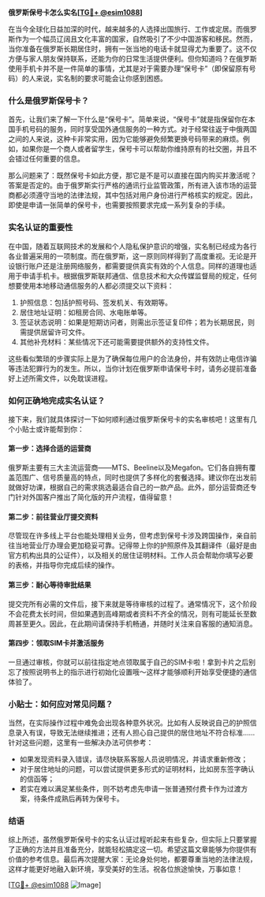 **俄罗斯保号卡怎么实名[[TG💪+ @esim1088](https://t.me/s/esim1088)]**

在当今全球化日益加深的时代，越来越多的人选择出国旅行、工作或定居。而俄罗斯作为一个幅员辽阔且文化丰富的国家，自然吸引了不少中国游客和移民。然而，当你准备在俄罗斯长期居住时，拥有一张当地的电话卡就显得尤为重要了。这不仅方便与家人朋友保持联系，还能为你的日常生活提供便利。但你知道吗？在俄罗斯使用手机卡并不是一件简单的事情，尤其是对于需要办理“保号卡”（即保留原有号码）的人来说，实名制的要求可能会让你感到困惑。

### 什么是俄罗斯保号卡？

首先，让我们来了解一下什么是“保号卡”。简单来说，“保号卡”就是指保留你在本国手机号码的服务，同时享受国外通信服务的一种方式。对于经常往返于中俄两国之间的人来说，这种卡非常实用，因为它能够避免频繁更换号码带来的麻烦。例如，如果你是一个商人或者留学生，保号卡可以帮助你维持原有的社交圈，并且不会错过任何重要的信息。

那么问题来了：既然保号卡如此方便，那它是不是可以直接在国内购买并激活呢？答案是否定的。由于俄罗斯实行严格的通讯行业监管政策，所有进入该市场的运营商都必须遵守当地的法律法规，其中包括对用户身份进行严格核实的规定。因此，即使是申请一张简单的保号卡，也需要按照要求完成一系列复杂的手续。

### 实名认证的重要性

在中国，随着互联网技术的发展和个人隐私保护意识的增强，实名制已经成为各行各业普遍采用的一项制度。而在俄罗斯，这一原则同样得到了高度重视。无论是开设银行账户还是注册网络服务，都需要提供真实有效的个人信息。同样的道理也适用于申请手机卡。根据俄罗斯联邦通信、信息技术和大众传媒监督局的规定，任何想要使用本地移动通信服务的人都必须提交以下资料：

1. 护照信息：包括护照号码、签发机关、有效期等。
2. 居住地址证明：如租房合同、水电账单等。
3. 签证状态说明：如果是短期访问者，则需出示签证复印件；若为长期居民，则需提供居留许可文件。
4. 其他补充材料：某些情况下还可能需要提供额外的支持性文件。

这些看似繁琐的步骤实际上是为了确保每位用户的合法身份，并有效防止电信诈骗等违法犯罪行为的发生。所以，当你计划在俄罗斯申请保号卡时，请务必提前准备好上述所需文件，以免耽误进程。

### 如何正确地完成实名认证？

接下来，我们就具体探讨一下如何顺利通过俄罗斯保号卡的实名审核吧！这里有几个小贴士或许能帮到你：

#### 第一步：选择合适的运营商
俄罗斯主要有三大主流运营商——MTS、Beeline以及Megafon。它们各自拥有覆盖范围广、信号质量高的特点，同时也提供了多样化的套餐选择。建议你在出发前就做好功课，根据自己的需求挑选最适合自己的一款产品。此外，部分运营商还专门针对外国客户推出了简化版的开户流程，值得留意！

#### 第二步：前往营业厅提交资料
尽管现在许多线上平台也能处理相关业务，但考虑到保号卡涉及跨国操作，亲自前往当地营业厅办理会更加稳妥可靠。记得带上你的护照原件及其翻译件（最好是由官方机构出具的公证件），以及相关的居住证明材料。工作人员会帮助你填写必要的表格，并指导你完成后续的操作。

#### 第三步：耐心等待审批结果
提交完所有必需的文件后，接下来就是等待审核的过程了。通常情况下，这个阶段不会花费太长时间，但如果遇到高峰期或者资料不齐全的情况，则有可能延长至数周甚至更久。因此，在此期间请保持手机畅通，并随时关注来自客服的通知消息。

#### 第四步：领取SIM卡并激活服务
一旦通过审核，你就可以前往指定地点领取属于自己的SIM卡啦！拿到卡片之后别忘了按照说明书上的指示进行初始化设置哦～这样才能够顺利开始享受便捷的通信体验了。

### 小贴士：如何应对常见问题？

当然，在实际操作过程中难免会出现各种意外状况。比如有人反映说自己的护照信息录入有误，导致无法继续推进；还有人担心自己提供的居住地址不符合标准……针对这些问题，这里有一些解决办法可供参考：

- 如果发现资料录入错误，请尽快联系客服人员说明情况，并请求重新修改；
- 对于居住地址的问题，可以尝试提供更多形式的证明材料，比如房东签字确认的信函等；
- 若实在难以满足某些条件，则不妨考虑先申请一张普通预付费卡作为过渡方案，待条件成熟后再转为保号卡。

### 结语

综上所述，虽然俄罗斯保号卡的实名认证过程听起来有些复杂，但实际上只要掌握了正确的方法并且准备充分，就能轻松搞定这一切。希望这篇文章能够为你提供有价值的参考信息。最后再次提醒大家：无论身处何地，都要尊重当地的法律法规，这样才能更好地融入新环境，享受美好的生活。祝各位旅途愉快，万事如意！

[[TG💪+ @esim1088](https://t.me/s/esim1088) ![Image](https://i.postimg.cc/4NQfJmqS/Snipaste-2025-05-13-00-14-12.png)]